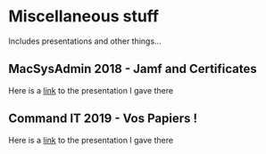 # Miscellaneous stuff

Includes presentations and other things...

## MacSysAdmin 2018 - Jamf and Certificates

Here is a [link](https://trantor.it42.fr/Preso/Jamf%20and%20Certificates%20-%20MacSysAdmin%202018.pdf) to the presentation I gave there

## Command IT 2019 - Vos Papiers !

Here is a [link](https://trantor.it42.fr/Preso/Vos%20Papiers%20-%20Command-IT%202019.pdf) to the presentation I gave there
